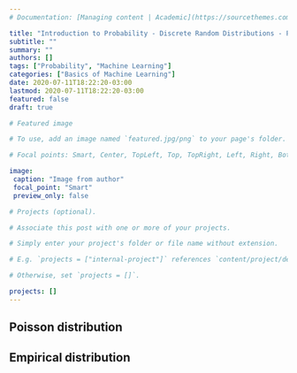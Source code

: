 ```yaml
---
# Documentation: [Managing content | Academic](https://sourcethemes.com/academic/docs/managing-content/)

title: "Introduction to Probability - Discrete Random Distributions - Poisson and Empirical Distributions"
subtitle: ""
summary: ""
authors: []
tags: ["Probability", "Machine Learning"]
categories: ["Basics of Machine Learning"]
date: 2020-07-11T18:22:20-03:00
lastmod: 2020-07-11T18:22:20-03:00
featured: false
draft: true

# Featured image

# To use, add an image named `featured.jpg/png` to your page's folder.

# Focal points: Smart, Center, TopLeft, Top, TopRight, Left, Right, BottomLeft, Bottom, BottomRight.

image:
 caption: "Image from author"
 focal_point: "Smart"
 preview_only: false

# Projects (optional).

# Associate this post with one or more of your projects.

# Simply enter your project's folder or file name without extension.

# E.g. `projects = ["internal-project"]` references `content/project/deep-learning/index.md`.

# Otherwise, set `projects = []`.

projects: []
---
```


## Poisson distribution

## Empirical distribution